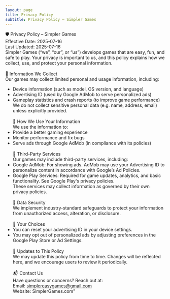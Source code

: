 ```yaml
---
layout: page
title: Privacy Policy
subtitle: Privacy Policy – Simpler Games
---
```


🛡️ Privacy Policy – Simpler Games<br>
Effective Date: 2025-07-16<br>
Last Updated: 2025-07-16<br>
Simpler Games (“we”, “our”, or “us”) develops games that are easy, fun, and safe to play. Your privacy is important to us, and this policy explains how we collect, use, and protect your personal information.
<br><br>
📱 Information We Collect<br>
Our games may collect limited personal and usage information, including:
- Device information (such as model, OS version, and language)
- Advertising ID (used by Google AdMob to serve personalized ads)
- Gameplay statistics and crash reports (to improve game performance)
We do not collect sensitive personal data (e.g. name, address, email) unless explicitly provided.
<br><br>
🎯 How We Use Your Information<br>
We use the information to:
- Provide a better gaming experience
- Monitor performance and fix bugs
- Serve ads through Google AdMob (in compliance with its policies)
<br><br>
📢 Third-Party Services<br>
Our games may include third-party services, including:<br>
- Google AdMob: For showing ads. AdMob may use your Advertising ID to personalize content in accordance with Google’s Ad Policies.<br>
- Google Play Services: Required for game updates, analytics, and basic functionality. See Google Play's privacy policies.<br>
These services may collect information as governed by their own privacy policies.
<br><br>
🔐 Data Security<br>
We implement industry-standard safeguards to protect your information from unauthorized access, alteration, or disclosure.
<br><br>
🔄 Your Choices<br>
- You can reset your advertising ID in your device settings.
- You may opt out of personalized ads by adjusting preferences in the Google Play Store or Ad Settings.
<br><br>
🔁 Updates to This Policy<br>
We may update this policy from time to time. Changes will be reflected here, and we encourage users to review it periodically.
<br><br>
📬 Contact Us<br>
Have questions or concerns? Reach out at:<br>
Email: simplereasygames@gmail.com<br>
Website: SimplerGames.com"<br>

